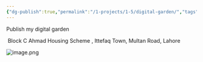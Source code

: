 ```yaml
---
{"dg-publish":true,"permalink":"/1-projects/1-5/digital-garden/","tags":["gardenEntry"],"created":"2025-03-14T10:47:52.721+05:00","updated":"2025-03-14T14:35:23.282+05:00"}
---
```


Publish my digital garden

 Block C Ahmad Housing Scheme , Ittefaq Town, Multan Road, Lahore

![image.png](/img/user/1.%20Projects/1.5/Z99%20Attachments/image.png)

